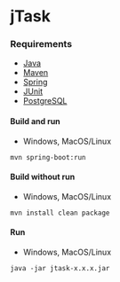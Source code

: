 # jTask

### Requirements
* [Java](https://openjdk.org)  
* [Maven](https://maven.apache.org)  
* [Spring](https://spring.io)
* [JUnit](https://junit.org)
* [PostgreSQL](https://www.postgresql.org)

#### Build and run
* Windows, MacOS/Linux
```
mvn spring-boot:run
```
#### Build without run
* Windows, MacOS/Linux
```
mvn install clean package
```
#### Run
* Windows, MacOS/Linux
```
java -jar jtask-x.x.x.jar
```
